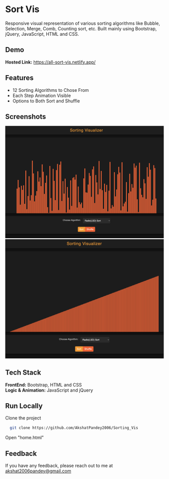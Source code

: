 
# Sort Vis

Responsive visual representation of various sorting algorithms like Bubble, Selection, Merge, Comb, Counting sort, etc. Built mainly using Bootstrap, jQuery, JavaScript, HTML and CSS.

## Demo

**Hosted Link:** https://all-sort-vis.netlify.app/  


## Features

- 12 Sorting Algorithms to Chose From
- Each Step Animation Visible
- Options to Both Sort and Shuffle


## Screenshots

![App Screenshot](./Sort_it_1.png)
![App Screenshot](./Sort_it_2.png)

## Tech Stack

**FrontEnd:** Bootstrap, HTML and CSS    
**Logic & Animation:** JavaScript and jQuery


## Run Locally

Clone the project

```bash
  git clone https://github.com/AkshatPandey2006/Sorting_Vis
```

Open "home.html"




## Feedback

If you have any feedback, please reach out to me at akshat2006pandey@gmail.com

